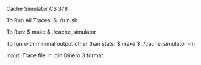 Cache Simulator
CS 378


To Run All Traces:
$ ./run.sh

To Run:
$ make
$ ./cache_simulator <trace>

To run with minimal output other than stats:
$ make
$ ./cache_simulator <trace> -m

Input:
Trace file in .din Dinero 3 format.

